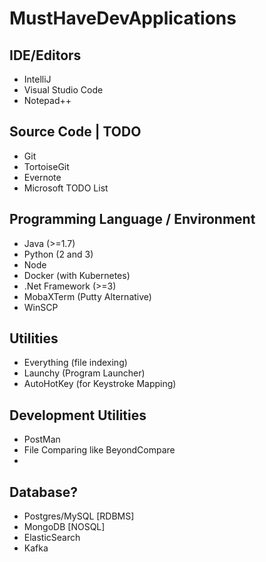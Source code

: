 # MustHaveDevApplications

## IDE/Editors
- IntelliJ
- Visual Studio Code
- Notepad++

## Source Code | TODO 
- Git
- TortoiseGit
- Evernote
- Microsoft TODO List

## Programming Language / Environment
- Java (>=1.7)
- Python (2 and 3)
- Node
- Docker (with Kubernetes)
- .Net Framework (>=3)
- MobaXTerm (Putty Alternative)
- WinSCP

## Utilities
- Everything (file indexing)
- Launchy (Program Launcher)
- AutoHotKey (for Keystroke Mapping)

## Development Utilities
- PostMan
- File Comparing like BeyondCompare
- 

## Database?
- Postgres/MySQL [RDBMS]
- MongoDB [NOSQL]
- ElasticSearch
- Kafka
